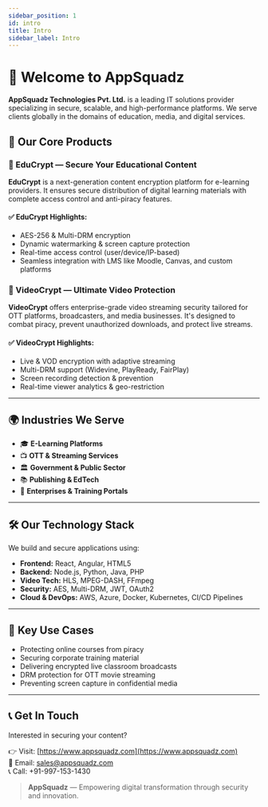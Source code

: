 ```yaml
---
sidebar_position: 1
id: intro
title: Intro
sidebar_label: Intro
---
```


# 🚀 Welcome to AppSquadz

**AppSquadz Technologies Pvt. Ltd.** is a leading IT solutions provider specializing in secure, scalable, and high-performance platforms. We serve clients globally in the domains of education, media, and digital services.

## 💎 Our Core Products

### 📘 EduCrypt — Secure Your Educational Content
**EduCrypt** is a next-generation content encryption platform for e-learning providers. It ensures secure distribution of digital learning materials with complete access control and anti-piracy features.

#### ✅ EduCrypt Highlights:
- AES-256 & Multi-DRM encryption
- Dynamic watermarking & screen capture protection
- Real-time access control (user/device/IP-based)
- Seamless integration with LMS like Moodle, Canvas, and custom platforms

### 🎥 VideoCrypt — Ultimate Video Protection
**VideoCrypt** offers enterprise-grade video streaming security tailored for OTT platforms, broadcasters, and media businesses. It's designed to combat piracy, prevent unauthorized downloads, and protect live streams.

#### ✅ VideoCrypt Highlights:
- Live & VOD encryption with adaptive streaming
- Multi-DRM support (Widevine, PlayReady, FairPlay)
- Screen recording detection & prevention
- Real-time viewer analytics & geo-restriction

---

## 🌍 Industries We Serve

- 🎓 **E-Learning Platforms**
- 📺 **OTT & Streaming Services**
- 🏛️ **Government & Public Sector**
- 📚 **Publishing & EdTech**
- 🏢 **Enterprises & Training Portals**

---

## 🛠️ Our Technology Stack

We build and secure applications using:

- **Frontend:** React, Angular, HTML5  
- **Backend:** Node.js, Python, Java, PHP  
- **Video Tech:** HLS, MPEG-DASH, FFmpeg  
- **Security:** AES, Multi-DRM, JWT, OAuth2  
- **Cloud & DevOps:** AWS, Azure, Docker, Kubernetes, CI/CD Pipelines

---

## 🚀 Key Use Cases

- Protecting online courses from piracy
- Securing corporate training material
- Delivering encrypted live classroom broadcasts
- DRM protection for OTT movie streaming
- Preventing screen capture in confidential media

---

## 📞 Get In Touch

Interested in securing your content?

👉 Visit: [https://www.appsquadz.com](https://www.appsquadz.com)  
📧 Email: sales@appsquadz.com  
📞 Call: +91-997-153-1430

> **AppSquadz** — Empowering digital transformation through security and innovation.
